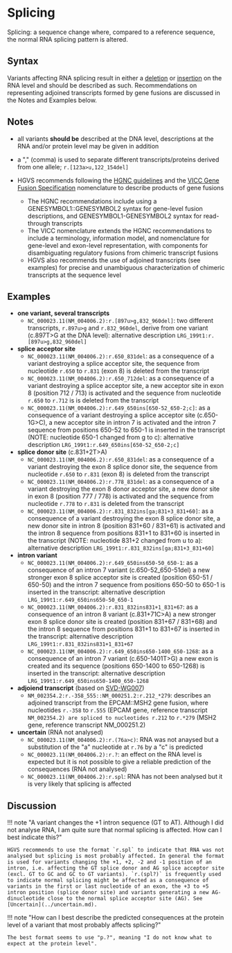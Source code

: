 # Splicing

<!-- ## Definition -->

Splicing: a sequence change where, compared to a reference sequence, the normal RNA splicing pattern is altered.

## Syntax

Variants affecting RNA splicing result in either a [deletion](deletion.md) or [insertion](insertion.md) on the RNA level and should be described as such. Recommendations on representing adjoined transcripts formed by gene fusions are discussed in the Notes and Examples below.

## Notes

- all variants **should be** described at the DNA level, descriptions at the RNA and/or protein level may be given in addition
- a "," (comma) is used to separate different transcripts/proteins derived from one allele; `r.[123a>u,122_154del]`
- HGVS recommends following the [HGNC guidelines](https://www.genenames.org/about/guidelines/) and the [VICC Gene Fusion Specification](https://fusions.cancervariants.org/en/latest) nomenclature to describe products of gene fusions

    - The HGNC recommendations include using a GENESYMBOL1::GENESYMBOL2 syntax for gene-level fusion descriptions, and GENESYMBOL1-GENESYMBOL2 syntax for read-through transcripts
    - The VICC nomenclature extends the HGNC recommendations to include a terminology, information model, and nomenclature for gene-level and exon-level representation, with components for disambiguating regulatory fusions from chimeric transcript fusions
    - HGVS also recommends the use of adjoined transcripts (see examples) for precise and unambiguous characterization of chimeric transcripts at the sequence level

## Examples

- **one variant, several transcripts**
    - `NC_000023.11(NM_004006.2):r.[897u>g,832_960del]`: two different transcripts, `r.897u>g` and `r.832_960del`, derive from one variant (c.897T>G at the DNA level): alternative description `LRG_199t1:r.[897u>g,832_960del]`
- **splice acceptor site**
    - `NC_000023.11(NM_004006.2):r.650_831del`: as a consequence of a variant destroying a splice acceptor site, the sequence from nucleotide `r.650` to `r.831` (exon 8) is deleted from the transcript
    - `NC_000023.11(NM_004006.2):r.650_712del`: as a consequence of a variant destroying a splice acceptor site, a new acceptor site in exon 8 (position 712 / 713) is activated and the sequence from nucleotide `r.650` to `r.712` is is deleted from the transcript
    - `NC_000023.11(NM_004006.2):r.649_650ins[650-52_650-2;c]`: as a consequence of a variant destroying a splice acceptor site (c.650-1G>C), a new acceptor site in intron 7 is activated and the intron 7 sequence from positions 650-52 to 650-1 is inserted in the transcript (NOTE: nucleotide 650-1 changed from g to c): alternative description `LRG_199t1:r.649_650ins[650-52_650-2;c]`
- **splice donor site** (c.831+2T>A)
    - `NC_000023.11(NM_004006.2):r.650_831del`: as a consequence of a variant destroying the exon 8 splice donor site, the sequence from nucleotide `r.650` to `r.831` (exon 8) is deleted from the transcript
    - `NC_000023.11(NM_004006.2):r.778_831del`: as a consequence of a variant destroying the exon 8 donor acceptor site, a new donor site in exon 8 (position 777 / 778) is activated and the sequence from nucleotide `r.778` to `r.831` is deleted from the transcript
    - `NC_000023.11(NM_004006.2):r.831_832ins[ga;831+3_831+60]`: as a consequence of a variant destroying the exon 8 splice donor site, a new donor site in intron 8 (position 831+60 / 831+61) is activated and the intron 8 sequence from positions 831+1 to 831+60 is inserted in the transcript (NOTE: nucleotide 831+2 changed from u to a): alternative description `LRG_199t1:r.831_832ins[ga;831+3_831+60]`
- **intron variant**
    - `NC_000023.11(NM_004006.2):r.649_650ins650-50_650-1`: as a consequence of an intron 7 variant (c.650-52_650-51del) a new stronger exon 8 splice acceptor site is created (position 650-51 / 650-50) and the intron 7 sequence from positions 650-50 to 650-1 is inserted in the transcript: alternative description `LRG_199t1:r.649_650ins650-50_650-1`
    - `NC_000023.11(NM_004006.2):r.831_832ins831+1_831+67`: as a consequence of an intron 8 variant (c.831+71C>A) a new stronger exon 8 splice donor site is created (position 831+67 / 831+68) and the intron 8 sequence from positions 831+1 to 831+67 is inserted in the transcript: alternative description `LRG_199t1:r.831_832ins831+1_831+67`
    - `NC_000023.11(NM_004006.2):r.649_650ins650-1400_650-1268`: as a consequence of an intron 7 variant (c.650-1401T>G) a new exon is created and its sequence (positions 650-1400 to 650-1268) is inserted in the transcript: alternative description `LRG_199t1:r.649_650ins650-1400_650-1268`
- **adjoiend transcript** (based on [SVD-WG007](../../consultation/SVD-WG007.md))
    - `NM_002354.2:r.-358_555::NM_000251.2:r.212_*279`: describes an adjoined transcript from the EPCAM::MSH2 gene fusion, where nucleotides `r.-358` to `r.555` (EPCAM gene, reference transcript `NM_002354.2) are spliced to nucleotides r.212` to `r.*279` (MSH2 gene, reference transcript NM_000251.2)
- **uncertain** (RNA not analysed)
    - `NC_000023.11(NM_004006.2):r.(76a>c)`: RNA was not anaysed but a substitution of the "a" nucleotide at `r.76` by a "c" is predicted
    - `NC_000023.11(NM_004006.2):r.?`: an effect on the RNA level is expected but it is not possible to give a reliable prediction of the consequences (RNA not analysed)
    - `NC_000023.11(NM_004006.2):r.spl`: RNA has not been analysed but it is very likely that splicing is affected

## Discussion

!!! note "A variant changes the +1 intron sequence (GT to AT). Although I did not analyse RNA, I am quite sure that normal splicing is affected. How can I best indicate this?"

    HGVS recommends to use the format `r.spl` to indicate that RNA was not analysed but splicing is most probably affected. In general the format is used for variants changing the +1, +2, -2 and -1 position of an intron, i.e. affecting the GT splice donor and AG splice acceptor site (excl. GT to GC and GC to GT variants). `r.(spl?)` is frequently used to indicate normal splicing might be affected as a consequence of variants in the first or last nucleotide of an exon, the +3 to +5 intron position (splice donor site) and variants generating a new AG-dinucleotide close to the normal splice acceptor site (AG). See [Uncertain](../uncertain.md).

!!! note "How can I best describe the predicted consequences at the protein level of a variant that most probably affects splicing?"

    The best format seems to use "p.?", meaning "I do not know what to expect at the protein level".
